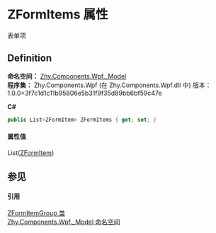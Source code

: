 # ZFormItems 属性


表单项



## Definition
**命名空间：** <a href="N_Zhy_Components_Wpf__Model.md">Zhy.Components.Wpf._Model</a>  
**程序集：** Zhy.Components.Wpf (在 Zhy.Components.Wpf.dll 中) 版本：1.0.0+3f7c1d1c11b95806e5b31f9f35d89bb6bf59c47e

**C#**
``` C#
public List<ZFormItem> ZFormItems { get; set; }
```



#### 属性值
List(<a href="T_Zhy_Components_Wpf__Model_ZFormItem.md">ZFormItem</a>)

## 参见


#### 引用
<a href="T_Zhy_Components_Wpf__Model_ZFormItemGroup.md">ZFormItemGroup 类</a>  
<a href="N_Zhy_Components_Wpf__Model.md">Zhy.Components.Wpf._Model 命名空间</a>  
